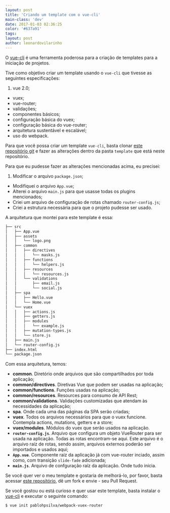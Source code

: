 ```yaml
---
layout: post
title: 'Criando um template com o vue-cli'
main-class: 'dev'
date: 2017-01-03 02:36:25 
color: '#637a91'
tags: 
layout: post
author: leonardovilarinho
---
```


O [vue-cli](https://github.com/vuejs/vue-cli) é uma ferramenta poderosa para a criação de templates para a iniciação de projetos.

Tive como objetivo criar um template usando o `vue-cli` que tivesse as seguintes especificações:

1. vue 2.0;
* vuex;
* vue-router;
* validações;
* componentes básicos;
* configuração básica do vuex;
* configuração básica do vue-router;
* arquitetura sustentável e escalável;
* uso do webpack.

Para que você possa criar um template `vue-cli`, basta clonar [este repositório git](https://github.com/vuejs-templates/webpack) e fazer as alterações dentro da pasta `template` que está neste repositório.

Para que eu pudesse fazer as alterações mencionadas acima, eu precisei:

1. Modificar o arquivo `package.json`;
* Modifiquei o arquivo `App.vue`;
* Alterei o arquivo `main.js` para que usasse todas os plugins mencionados;
* Criei um arquivo de configuração de rotas chamado `router-config.js`;
* Criei a estrutura necessária para que o projeto pudesse ser usado.

A arquitetura que montei para este template é essa:

```bash
├── src
│   ├── App.vue
│   ├── assets
│   │   └── logo.png
│   ├── common
│   │   ├── directives
│   │   │   └── masks.js
│   │   ├── functions
│   │   │   └── helpers.js
│   │   ├── resources
│   │   │   └── resources.js
│   │   └── validations
│   │       ├── email.js
│   │       └── social.js
│   ├── spa
│   │   ├── Hello.vue
│   │   └── Home.vue
│   └── vuex
│   │   ├── actions.js
│   │   ├── getters.js
│   │   ├── modules
│   │   │   └── example.js
│   │   ├── mutation-types.js
│   │   └── store.js
│   ├── main.js
│   └── router-config.js
├── index.html
└── package.json
```

Com essa arquitetura, temos:

* **common**. Diretório onde arquivos que são compartilhados por toda aplicação;
* **common/directives**. Diretivas Vue que podem ser usadas na aplicação;
* **common/functions**. Funções usadas na aplicação;
* **common/resources**. Resources para consumo de API Rest;
* **common/validations**. Validações customizadas que atendam às necessidades da aplicação;
* **spa**. Onde cada uma das páginas da SPA serão criadas;
* **vuex**. Todos os arquivos necessários para que o vuex funcione. Contempla actions, mutations, getters e a store;
* **vuex/modules**. Módulos do vuex que serão usados na aplicação.
* **`router-config.js`**. Arquivo que configura um objeto VueRouter para ser usada na aplicação. Todas as rotas encontram-se aqui. Este arquivo é o arquivo raíz de rotas, sendo assim, arquivos externos poderão ser importados e usados aqui;
* **`App.vue`**. Componente raíz da aplicação já com vue-router inciado, assim como, com transição `slide-fade` adicionada;
* **`main.js`**. Arquivo de confguração raíz da aplicação. Onde tudo inicia.

Se você quer ver o meu template e gostaria de melhorá-lo, por favor, basta acessar [este repositório](https://github.com/pablohpsilva/webpack-vuex-router/tree/master/template), dê um fork e envie - seu Pull Request.

Se você gostou ou está curioso e quer usar este template, basta instalar o [vue-cli](https://github.com/vuejs/vue-cli) e executar o seguinte comando:
```bash
$ vue init pablohpsilva/webpack-vuex-router
```

